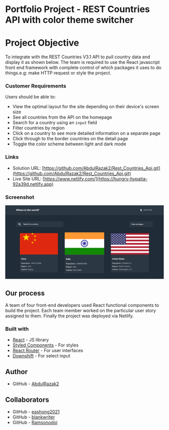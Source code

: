 # Portfolio Project - REST Countries API with color theme switcher

# Project Objective

To integrate with the REST Countries V3.1 API to pull country data and display it as shown below.
The team is required to use the React javascript front end framework with complete control of which packages it uses to do things.e.g: make HTTP request or style the project.

### Customer Requirements

Users should be able to:

- View the optimal layout for the site depending on their device's screen size
- See all countries from the API on the homepage
- Search for a country using an `input` field
- Filter countries by region
- Click on a country to see more detailed information on a separate page
- Click through to the border countries on the detail page
- Toggle the color scheme between light and dark mode

### Links

- Solution URL: [https://github.com/AbdulRazak2/Rest_Countries_Api.git](https://github.com/AbdulRazak2/Rest_Countries_Api.git)
- Live Site URL: [https://www.netlify.com/](https://hungry-hypatia-92a39d.netlify.app)

### Screenshot

![Home Page](./public/homepage.png)

## Our process

A team of four front-end developers used React functional components to build the project.
Each team member worked on the particular user story assigned to them. Finally the project was deployed via Netlify.

### Built with

- [React](https://reactjs.org/) - JS library
- [Styled Components](https://styled-components.com/) - For styles
- [React Router](https://reactrouter.com/) - For user interfaces
- [Downshift](https://www.downshift-js.com/) - For select input

## Author

- GitHub - [AbdulRazak2](https://github.com/AbdulRazak2)

## Collaborators

- GitHub - [eashong2021](https://github.com/eashong2021)
- GitHub - [blankwriter](https://github.com/blankwriter)
- GitHub - [Ramsonodoi](https://github.com/Ramsonodoi)

